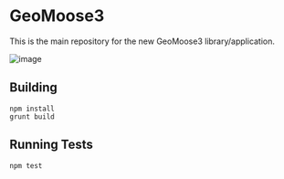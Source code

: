 # GeoMoose3

This is the main repository for the new GeoMoose3 library/application.

![image](https://api.travis-ci.org/geomoose/gm3.svg?branch=master)

## Building

```
npm install
grunt build
```

## Running Tests

```
npm test
```
